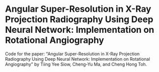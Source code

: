 # Angular Super-Resolution in X-Ray Projection Radiography Using Deep Neural Network: Implementation on Rotational Angiography

Code for the paper: "Angular Super-Resolution in X-Ray Projection Radiography Using Deep Neural Network: Implementation on Rotational Angiography" by Tiing Yee Siow, Cheng-Yu Ma, and Cheng Hong Toh.

